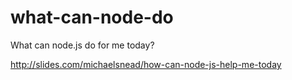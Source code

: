 what-can-node-do
================

What can node.js do for me today?

http://slides.com/michaelsnead/how-can-node-js-help-me-today
